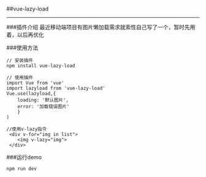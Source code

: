##vue-lazy-load
<hr>

###插件介绍
最近移动端项目有图片懒加载需求就索性自己写了一个，暂时先用着，以后再优化

###使用方法
```
// 安装插件
npm install vue-lazy-load
```
```
// 使用插件
import Vue from 'vue'
import lazyload from 'vue-lazy-load'
Vue.use(lazyload,{
	loading: '默认图片',
	error: '加载错误图片'
	}
)
```

```
//使用v-lazy指令
 <div v-for="img in list">
 	<img v-lazy="img">
 </div>
```



###运行demo

```
npm run dev
```



